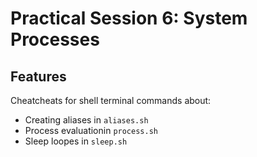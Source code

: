 # Practical Session 6: System Processes

## Features

Cheatcheats for shell terminal commands about:

- Creating aliases in `aliases.sh`
- Process evaluationin `process.sh`
- Sleep loopes in `sleep.sh`
